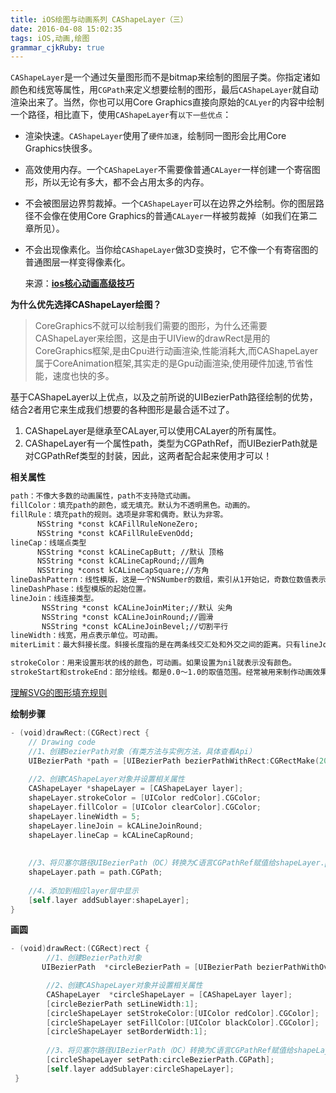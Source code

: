 ```yaml
---
title: iOS绘图与动画系列 CAShapeLayer（三）
date: 2016-04-08 15:02:35
tags: iOS,动画,绘图
grammar_cjkRuby: true
---
```


`CAShapeLayer`是一个通过矢量图形而不是bitmap来绘制的图层子类。你指定诸如颜色和线宽等属性，用`CGPath`来定义想要绘制的图形，最后`CAShapeLayer`就自动渲染出来了。当然，你也可以用Core Graphics直接向原始的`CALyer`的内容中绘制一个路径，相比直下，使用`CAShapeLayer`有`以下一些优点`：

- 渲染快速。`CAShapeLayer`使用了`硬件加速`，绘制同一图形会比用Core Graphics快很多。

- 高效使用内存。一个`CAShapeLayer`不需要像普通`CALayer`一样创建一个寄宿图形，所以无论有多大，都不会占用太多的内存。

- 不会被图层边界剪裁掉。一个`CAShapeLayer`可以在边界之外绘制。你的图层路径不会像在使用Core Graphics的普通`CALayer`一样被剪裁掉（如我们在第二章所见）。

- 不会出现像素化。当你给`CAShapeLayer`做3D变换时，它不像一个有寄宿图的普通图层一样变得像素化。

  来源：[**ios核心动画高级技巧**](http://www.kancloud.cn/manual/ios/97790)



**为什么优先选择CAShapeLayer绘图？**

> CoreGraphics不就可以绘制我们需要的图形，为什么还需要CAShapeLayer来绘图，这是由于UIView的drawRect是用的CoreGraphics框架,是由Cpu进行动画渲染,性能消耗大,而CAShapeLayer属于CoreAnimation框架,其实走的是Gpu动画渲染,使用硬件加速,节省性能，速度也快的多。

基于CAShapeLayer以上优点，以及之前所说的UIBezierPath路径绘制的优势，结合2者用它来生成我们想要的各种图形是最合适不过了。

1. CAShapeLayer是继承至CALayer,可以使用CALayer的所有属性。
2. CAShapeLayer有一个属性path，类型为CGPathRef，而UIBezierPath就是对CGPathRef类型的封装，因此，这两者配合起来使用才可以！

**相关属性**

```markdown
path：不像大多数的动画属性，path不支持隐式动画。
fillColor：填充path的颜色，或无填充。默认为不透明黑色。动画的。
fillRule：填充path的规则。选项是非零和偶奇。默认为非零。
      NSString *const kCAFillRuleNoneZero;
      NSString *const kCAFillRuleEvenOdd;
lineCap：线端点类型
      NSString *const kCALineCapButt; //默认 顶格
      NSString *const kCALineCapRound;//圆角
      NSString *const kCALineCapSquare;//方角
lineDashPattern：线性模版，这是一个NSNumber的数组，索引从1开始记，奇数位数值表示实线长度，偶数位数值表示空白长。
lineDashPhase：线型模版的起始位置。
lineJoin：线连接类型。
       NSString *const kCALineJoinMiter;//默认 尖角
       NSString *const kCALineJoinRound;//圆滑
       NSString *const kCALineJoinBevel;//切割平行
lineWidth：线宽，用点表示单位。可动画。
miterLimit：最大斜接长度。斜接长度指的是在两条线交汇处和外交之间的距离。只有lineJoin属性为kCALineJoinMiter时miterLimit才有效。边角的角度越小，斜接长度就会越大。为了避免斜接长度过长，我们可以使用miterLimit属性。如果斜接长度超过miterLimit的值，边角会以lineJoin的“bevel”即kCALineJoinBevel类型来显示。

strokeColor：用来设置形状的线的颜色，可动画。如果设置为nil就表示没有颜色。
strokeStart和strokeEnd：部分绘线。都是0.0～1.0的取值范围。经常被用来制作动画效果。
```
[理解SVG的图形填充规则](http://blog.csdn.net/cuixiping/article/details/7848369)
 



**绘制步骤**

```swift
- (void)drawRect:(CGRect)rect {
    // Drawing code
    //1、创建BezierPath对象（有类方法与实例方法，具体查看Api）
    UIBezierPath *path = [UIBezierPath bezierPathWithRect:CGRectMake(20, 20, 100, 100)];
    
    //2、创建CAShapeLayer对象并设置相关属性
    CAShapeLayer *shapeLayer = [CAShapeLayer layer];
    shapeLayer.strokeColor = [UIColor redColor].CGColor;
    shapeLayer.fillColor = [UIColor clearColor].CGColor;
    shapeLayer.lineWidth = 5;
    shapeLayer.lineJoin = kCALineJoinRound;
    shapeLayer.lineCap = kCALineCapRound;
    
    
    //3、将贝塞尔路径UIBezierPath（OC）转换为C语言CGPathRef赋值给shapeLayer.path
    shapeLayer.path = path.CGPath;
    
    //4、添加到相应layer层中显示
    [self.layer addSublayer:shapeLayer];
}
```



**画圆**

```swift
- (void)drawRect:(CGRect)rect {
	    //1、创建BezierPath对象
       UIBezierPath  *circleBezierPath = [UIBezierPath bezierPathWithOvalInRect:CGRectMake(50, 350, 100, 100)];//在区域内绘制椭圆曲线

        //2、创建CAShapeLayer对象并设置相关属性
        CAShapeLayer  *circleShapeLayer = [CAShapeLayer layer];
        [circleBezierPath setLineWidth:1];
        [circleShapeLayer setStrokeColor:[UIColor redColor].CGColor];
        [circleShapeLayer setFillColor:[UIColor blackColor].CGColor];
        [circleShapeLayer setBorderWidth:1];
    
        //3、将贝塞尔路径UIBezierPath（OC）转换为C语言CGPathRef赋值给shapeLayer.path
        [circleShapeLayer setPath:circleBezierPath.CGPath];
        [self.layer addSublayer:circleShapeLayer];
 }
```









